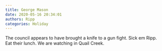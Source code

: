 ```yaml
---
title: George Mason
date: 2020-05-16 20:34:01
authors: Ripp
categories: Holiday
---
```


 The council appears to have brought a knife to a gun fight.
Sick em Ripp.
Eat their lunch. We are watching in Quail Creek.